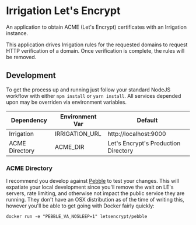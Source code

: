 # Irrigation Let's Encrypt

An application to obtain ACME (Let's Encrypt) certificates with an Irrigation instance.

This application drives Irrigation rules for the requested domains to request HTTP verification of a domain.  Once
verification is complete, the rules will be removed.

## Development

To get the process up and running just follow your standard NodeJS workflow with either `npm install` or `yarn install`.
All services depended upon may be overriden via environment variables.

| Dependency | Environment Var | Default |
| --- | --- | --- |
| Irrigation | IRRIGATION_URL | http://localhost:9000 |
| ACME Directory | ACME_DIR | Let's Encrypt's Production Directory |

### ACME Directory

I recommend you develop against [Pebble](https://github.com/letsencrypt/pebble) to test your changes.  This will
expatiate your local development since you'll remove the wait on LE's servers, rate limiting, and otherwise not impact
the public service they are running.  They don't have an OSX distribution as of the time of writing this, however you'll
be able to get going with Docker fairly quickly:

```shell
docker run -e "PEBBLE_VA_NOSLEEP=1" letsencrypt/pebble
```

